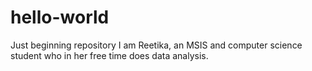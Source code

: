 # hello-world
Just beginning repository
I am Reetika, an MSIS and computer science student who in her free time does data analysis. 
